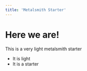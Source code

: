 ```yaml
---
title: 'Metalsmith Starter'
---
```


# Here we are!

This is a very light metalsmith starter

- It is light
- It is a starter

